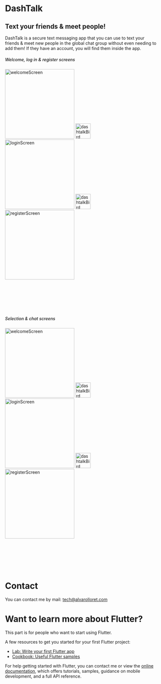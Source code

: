 # DashTalk

<h2>Text your friends & meet people!</h2>

DashTalk is a secure text messaging app that you can use to text your friends & meet new people in the global chat group without even needing to add them! If they have an account, you will find them inside the app.

<h5 style="font-weight: 500"> Welcome, log in & register screens</h5>

<div>
  <img width="229" alt="welcomeScreen" src="https://user-images.githubusercontent.com/61242108/94644803-8dd3c180-02ea-11eb-92cb-6518bc052469.png">
  <img width="50" alt="dashtalkBird" src="https://user-images.githubusercontent.com/61242108/94646352-59fa9b00-02ee-11eb-8d55-c62c11835f71.png">
  <img width="229" alt="loginScreen" src="https://user-images.githubusercontent.com/61242108/94645313-cf18a100-02eb-11eb-87f3-649d38ddf2ce.png">
  <img width="50" alt="dashtalkBird" src="https://user-images.githubusercontent.com/61242108/94646352-59fa9b00-02ee-11eb-8d55-c62c11835f71.png">
  <img width="229" alt="registerScreen" src="https://user-images.githubusercontent.com/61242108/94645347-e5bef800-02eb-11eb-887d-d7758799a18b.png">
</div>

<div style="height: 100px;"> </div>

<h5 style="font-weight: 500"> Selection & chat screens</h5>

<div>
  <img width="229" alt="welcomeScreen" src="https://user-images.githubusercontent.com/61242108/94645512-4cdcac80-02ec-11eb-8784-9d3e3872ec68.png">
  <img width="50" alt="dashtalkBird" src="https://user-images.githubusercontent.com/61242108/94646352-59fa9b00-02ee-11eb-8d55-c62c11835f71.png">
  <img width="229" alt="loginScreen" src="https://user-images.githubusercontent.com/61242108/94645563-6da50200-02ec-11eb-89fb-d1a1644ca398.png">
  <img width="50" alt="dashtalkBird" src="https://user-images.githubusercontent.com/61242108/94646352-59fa9b00-02ee-11eb-8d55-c62c11835f71.png">
  <img width="229" alt="registerScreen" src="https://user-images.githubusercontent.com/61242108/94645596-84e3ef80-02ec-11eb-96b9-20f6caff6a65.png">
</div>

<div style="height: 100px;"> </div>

# Contact

You can contact me by mail: tech@alvarolloret.com 

# Want to learn more about Flutter?

This part is for people who want to start using Flutter.

A few resources to get you started for your first Flutter project:

- [Lab: Write your first Flutter app](https://flutter.dev/docs/get-started/codelab)
- [Cookbook: Useful Flutter samples](https://flutter.dev/docs/cookbook)

For help getting started with Flutter, you can contact me or view the
[online documentation](https://flutter.dev/docs), which offers tutorials,
samples, guidance on mobile development, and a full API reference.
